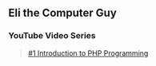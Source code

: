 ## Eli the Computer Guy
### YouTube Video Series
> [#1 Introduction to PHP Programming](https://www.youtube.com/watch?v=27dR_sLaM74&list=PL6C3CB409A8577C2F&index=1)

<!-- > [#4 Variables in Print in PHP Programming](https://www.youtube.com/watch?v=RYrA3SNPtAU&index=4&list=PL6C3CB409A8577C2F) -->
